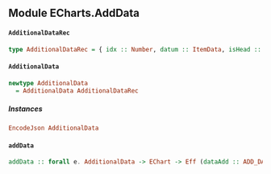 ## Module ECharts.AddData

#### `AdditionalDataRec`

``` purescript
type AdditionalDataRec = { idx :: Number, datum :: ItemData, isHead :: Boolean, dataGrow :: Boolean, additionalData :: Maybe String }
```

#### `AdditionalData`

``` purescript
newtype AdditionalData
  = AdditionalData AdditionalDataRec
```

##### Instances
``` purescript
EncodeJson AdditionalData
```

#### `addData`

``` purescript
addData :: forall e. AdditionalData -> EChart -> Eff (dataAdd :: ADD_DATA | e) EChart
```


